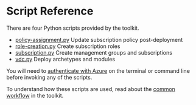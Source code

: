 # Script Reference

There are four Python scripts provided by the toolkit.

- [policy-assignment.py](script-policy-assignment.adoc) Update subscription policy post-deployment
- [role-creation.py](script-role-creation.adoc) Create subscription roles
- [subscription.py](script-subscription.adoc) Create management groups and subscriptions
- [vdc.py](script-vdc.adoc) Deploy archetypes and modules

You will need to [authenticate with Azure](script-auth.md) on the terminal or command line before invoking any of the scripts.

To understand how these scripts are used, read about the [common workflow](../understand/workflow.md) in the toolkit.
